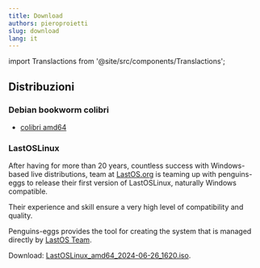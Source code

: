 ```yaml
---
title: Download
authors: pieroproietti
slug: download
lang: it
---
```

import Translactions from '@site/src/components/Translactions';

<Translactions />

## Distribuzioni 

### Debian bookworm colibri

* [colibri amd64](https://sourceforge.net/projects/penguins-eggs/files/ISOS/debian/bookworm/amd64/egg-of_debian-bookworm-colibri_amd64_2024-06-25_0857.iso/download)

### LastOSLinux
After having for more than 20 years, countless success with Windows-based live distributions, team at [LastOS.org](https://home.lastos.org/) is teaming up with penguins-eggs to release their first version of LastOSLinux, naturally Windows compatible.

Their experience and skill ensure a very high level of compatibility and quality.

Penguins-eggs provides the tool for creating the system that is managed directly by [LastOS Team](https://home.lastos.org/contact.html).

Download: [LastOSLinux_amd64_2024-06-26_1620.iso](https://mega.nz/file/YTgiHLDB#4eGqVuPwRfpBEJ3znklYsOzlvAoDIPkoQmp_ZYZomrA).

